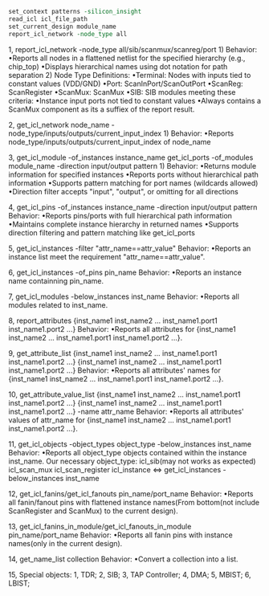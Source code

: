 ```TCL
set_context patterns -silicon_insight
read_icl icl_file_path
set_current_design module_name
report_icl_network -node_type all
```
1, report_icl_network -node_type all/sib/scanmux/scanreg/port
    1) Behavior:
        •Reports all nodes in a flattened netlist for the specified hierarchy (e.g., chip_top)
        •Displays hierarchical names using dot notation for path separation
    2) Node Type Definitions:
        •Terminal: Nodes with inputs tied to constant values (VDD/GND)
        •Port: ScanInPort/ScanOutPort
        •ScanReg: ScanRegister
        •ScanMux: ScanMux
        •SIB: SIB modules meeting these criteria:
            •Instance input ports not tied to constant values
            •Always contains a ScanMux component as its a suffiex of the report result.

2, get_icl_network node_name -node_type/inputs/outputs/current_input_index
    1) Behavior:
        •Reports node_type/inputs/outputs/current_input_index of node_name

3, get_icl_module -of_instances instance_name
   get_icl_ports -of_modules module_name -direction input/output pattern
    1) Behavior:
        •Returns module information for specified instances
        •Reports ports without hierarchical path information
        •Supports pattern matching for port names (wildcards allowed)
        •Direction filter accepts "input", "output", or omitting for all directions

4, get_icl_pins -of_instances instance_name -direction input/output pattern
    Behavior:
        •Reports pins/ports with full hierarchical path information
        •Maintains complete instance hierarchy in returned names
        •Supports direction filtering and pattern matching like get_icl_ports

5, get_icl_instances -filter "attr_name==attr_value"
    Behavior:
        •Reports an instance list meet the requirement "attr_name==attr_value".

6, get_icl_instances -of_pins pin_name
    Behavior:
        •Reports an instance name containning pin_name.

7, get_icl_modules -below_instances inst_name
    Behavior:
        •Reports all modules related to inst_name.

8, report_attributes {inst_name1 inst_name2 ... inst_name1.port1 inst_name1.port2 ...}
    Behavior:
        •Reports all attributes for {inst_name1 inst_name2 ... inst_name1.port1 inst_name1.port2 ...}.

9, get_attribute_list {inst_name1 inst_name2 ... inst_name1.port1 inst_name1.port2 ...} {inst_name1 inst_name2 ... inst_name1.port1 inst_name1.port2 ...}
    Behavior:
        •Reports all attributes' names for {inst_name1 inst_name2 ... inst_name1.port1 inst_name1.port2 ...}.

10, get_attribute_value_list {inst_name1 inst_name2 ... inst_name1.port1 inst_name1.port2 ...} {inst_name1 inst_name2 ... inst_name1.port1 inst_name1.port2 ...} -name attr_name
    Behavior:
        •Reports all attributes' values of attr_name for {inst_name1 inst_name2 ... inst_name1.port1 inst_name1.port2 ...}.

11, get_icl_objects -object_types object_type -below_instances inst_name
    Behavior:
        •Reports all object_type objects contained within the instance inst_name.
    Our necessary object_type:
        icl_sib(may not works as expected)
        icl_scan_mux
        icl_scan_register
        icl_instance <=> get_icl_instances -below_instances inst_name

12, get_icl_fanins/get_icl_fanouts pin_name/port_name
    Behavior:
        •Reports all fanin/fanout pins with flattened instance names(From bottom(not include ScanRegister and ScanMux) to the current design).

13, get_icl_fanins_in_module/get_icl_fanouts_in_module pin_name/port_name
    Behavior:
        •Reports all fanin pins with instance names(only in the current design).

14, get_name_list collection
    Behavior:
        •Convert a collection into a list.

15, Special objects:
    1, TDR;
    2, SIB;
    3, TAP Controller;
    4, DMA;
    5, MBIST;
    6, LBIST;
